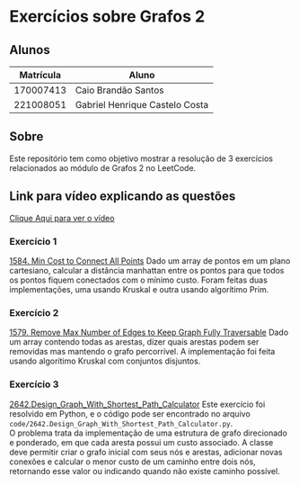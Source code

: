 # Exercícios sobre Grafos 2

## Alunos

|Matrícula | Aluno |
| -- | -- |
| 170007413  | Caio Brandão Santos |
| 221008051 | Gabriel Henrique Castelo Costa |

## Sobre

Este repositório tem como objetivo mostrar a resolução de 3 exercícios relacionados ao módulo de Grafos 2 no LeetCode.

## Link para vídeo explicando as questões

[Clique Aqui para ver o vídeo](https://www.youtube.com/watch?v=gOCZX1ZDaR4)

### Exercício 1
[1584. Min Cost to Connect All Points](https://leetcode.com/problems/min-cost-to-connect-all-points/description/)
Dado um array de pontos em um plano cartesiano, calcular a distância manhattan entre os pontos para que todos os pontos fiquem conectados com o mínimo custo. Foram feitas duas implementações, uma usando Kruskal e outra usando algorítimo Prim.


### Exercício 2
[1579. Remove Max Number of Edges to Keep Graph Fully Traversable](https://leetcode.com/problems/remove-max-number-of-edges-to-keep-graph-fully-traversable/description/)
Dado um array contendo todas as arestas, dizer quais arestas podem ser removidas mas mantendo o grafo percorrível. A implementação foi feita usando algorítimo Kruskal com conjuntos disjuntos.

### Exercício 3
[2642.Design_Graph_With_Shortest_Path_Calculator](https://leetcode.com/problems/design-graph-with-shortest-path-calculator/)
Este exercício foi resolvido em Python, e o código pode ser encontrado no arquivo `code/2642.Design_Graph_With_Shortest_Path_Calculator.py`. <br>
O problema trata da implementação de uma estrutura de grafo direcionado e ponderado, em que cada aresta possui um custo associado. A classe deve permitir criar o grafo inicial com seus nós e arestas, adicionar novas conexões e calcular o menor custo de um caminho entre dois nós, retornando esse valor ou indicando quando não existe caminho possível.

